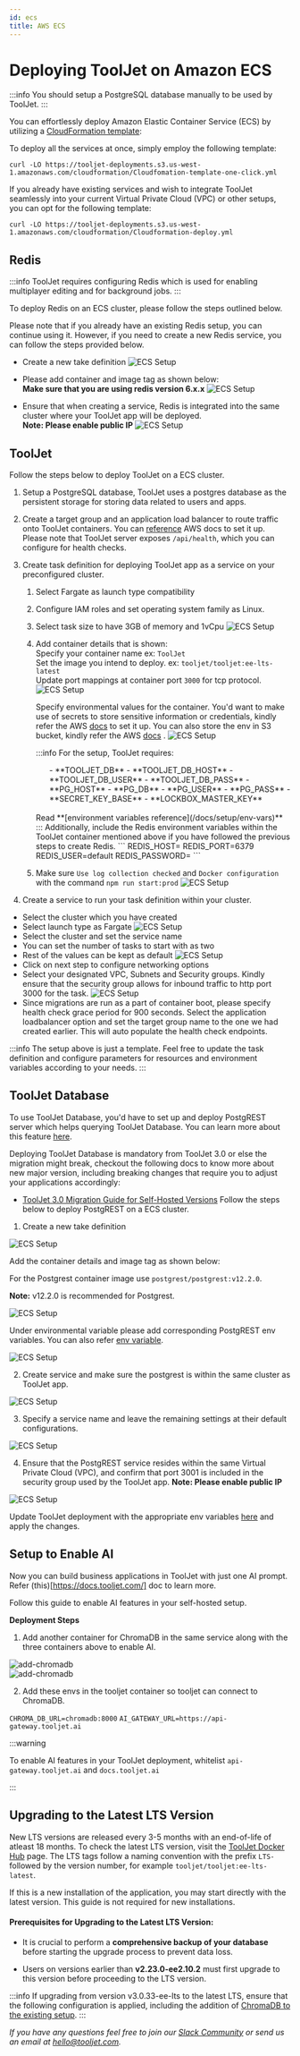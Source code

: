 ```yaml
---
id: ecs
title: AWS ECS
---
```


# Deploying ToolJet on Amazon ECS

:::info
You should setup a PostgreSQL database manually to be used by ToolJet.
:::

You can effortlessly deploy Amazon Elastic Container Service (ECS) by utilizing a [CloudFormation template](https://aws.amazon.com/cloudformation/):

To deploy all the services at once, simply employ the following template:

```
curl -LO https://tooljet-deployments.s3.us-west-1.amazonaws.com/cloudformation/Cloudfomation-template-one-click.yml
```

If you already have existing services and wish to integrate ToolJet seamlessly into your current Virtual Private Cloud (VPC) or other setups, you can opt for the following template:

```
curl -LO https://tooljet-deployments.s3.us-west-1.amazonaws.com/cloudformation/Cloudformation-deploy.yml
``` 

<div style={{paddingTop:'24px'}}>

## Redis

:::info
ToolJet requires configuring Redis which is used for enabling multiplayer editing and for background jobs.
:::

To deploy Redis on an ECS cluster, please follow the steps outlined below.

Please note that if you already have an existing Redis setup, you can continue using it. However, if you need to create a new Redis service, you can follow the steps provided below.

- Create a new take definition 
  <img className="screenshot-full" src="/img/setup/ecs/ecs-1.png" alt="ECS Setup" />

- Please add container and image tag as shown below: <br/>
  **Make sure that you are using redis version 6.x.x**
  <img className="screenshot-full" src="/img/setup/ecs/ecs-2.png" alt="ECS Setup" />

- Ensure that when creating a service, Redis is integrated into the same cluster where your ToolJet app will be deployed. <br/>
  **Note: Please enable public IP**
  <img className="screenshot-full" src="/img/setup/ecs/ecs-3.png" alt="ECS Setup" />

</div>

<div style={{paddingTop:'24px'}}>

## ToolJet

Follow the steps below to deploy ToolJet on a ECS cluster.

1. Setup a PostgreSQL database, ToolJet uses a postgres database as the persistent storage for storing data related to users and apps.
2. Create a target group and an application load balancer to route traffic onto ToolJet containers. You can [reference](https://docs.aws.amazon.com/AmazonECS/latest/userguide/create-application-load-balancer.html) AWS docs to set it up. Please note that ToolJet server exposes `/api/health`, which you can configure for health checks.
3. Create task definition for deploying ToolJet app as a service on your preconfigured cluster.
    1. Select Fargate as launch type compatibility
    2. Configure IAM roles and set operating system family as Linux. 
    3. Select task size to have 3GB of memory and 1vCpu
        <img className="screenshot-full" src="/img/setup/ecs/ecs-4.png" alt="ECS Setup" />
    4. Add container details that is shown: <br/>
       Specify your container name ex: `ToolJet` <br/>
       Set the image you intend to deploy. ex: `tooljet/tooljet:ee-lts-latest` <br/>
       Update port mappings at container port `3000` for tcp protocol. 
        <img className="screenshot-full" src="/img/setup/ecs/ecs-5.png" alt="ECS Setup" />

        Specify environmental values for the container. You'd want to make use of secrets to store sensitive information or credentials, kindly refer the AWS [docs](https://docs.aws.amazon.com/AmazonECS/latest/developerguide/specifying-sensitive-data-secrets.html) to set it up. You can also store the env in S3 bucket, kindly refer the AWS [docs](https://docs.aws.amazon.com/AmazonECS/latest/developerguide/taskdef-envfiles.html) . 
        <img className="screenshot-full" src="/img/setup/ecs/ecs-6.png" alt="ECS Setup" />

        :::info
        For the setup, ToolJet requires:
        <ul> 
        - **TOOLJET_DB** 
        - **TOOLJET_DB_HOST**
        - **TOOLJET_DB_USER**
        - **TOOLJET_DB_PASS**
        - **PG_HOST**
        - **PG_DB**
        - **PG_USER**
        - **PG_PASS**
        - **SECRET_KEY_BASE** 
        - **LOCKBOX_MASTER_KEY**
        </ul>
        <br/>
        Read **[environment variables reference](/docs/setup/env-vars)**
        :::
        Additionally, include the Redis environment variables within the ToolJet container mentioned above if you have followed the previous steps to create Redis.
        ```
        REDIS_HOST=<public ip of redis task>
        REDIS_PORT=6379
        REDIS_USER=default
        REDIS_PASSWORD=
        ```
    5. Make sure `Use log collection checked` and `Docker configuration` with the command `npm run start:prod`
        <img className="screenshot-full" src="/img/setup/ecs/ecs-8.png" alt="ECS Setup" />

4. Create a service to run your task definition within your cluster.

  - Select the cluster which you have created
  - Select launch type as Fargate 
    <img className="screenshot-full" src="/img/setup/ecs/ecs-9.png" alt="ECS Setup" />
  - Select the cluster and set the service name
  - You can set the number of tasks to start with as two
  - Rest of the values can be kept as default
    <img className="screenshot-full" src="/img/setup/ecs/ecs-10.png" alt="ECS Setup" />
  - Click on next step to configure networking options
  - Select your designated VPC, Subnets and Security groups. Kindly ensure that the security group allows for inbound traffic to http port 3000 for the task.
    <img className="screenshot-full" src="/img/setup/ecs/ecs-11.png" alt="ECS Setup" />
  - Since migrations are run as a part of container boot, please specify health check grace period for 900 seconds. Select the application loadbalancer option and set the target group name to the one we had created earlier. This will auto populate the health check endpoints.

:::info
The setup above is just a template. Feel free to update the task definition and configure parameters for resources and environment variables according to your needs.
:::

</div>

<div style={{paddingTop:'24px'}}>

## ToolJet Database

To use ToolJet Database, you'd have to set up and deploy PostgREST server which helps querying ToolJet Database. You can learn more about this feature [here](/docs/tooljet-db/tooljet-database).

Deploying ToolJet Database is mandatory from ToolJet 3.0 or else the migration might break, checkout the following docs to know more about new major version, including breaking changes that require you to adjust your applications accordingly:
- [ToolJet 3.0 Migration Guide for Self-Hosted Versions](./upgrade-to-v3.md)
Follow the steps below to deploy PostgREST on a ECS cluster. 

1. Create a new take definition

  <div style={{textAlign: 'center'}}>

  <img className="screenshot-full" src="/img/setup/ecs/ecs-12.png" alt="ECS Setup" />

  </div>
  
  Add the container details and image tag as shown below:
  
  For the Postgrest container image use `postgrest/postgrest:v12.2.0`.

  **Note:** v12.2.0 is recommended for Postgrest.

  <div style={{textAlign: 'center'}}>

  <img className="screenshot-full" src="/img/setup/ecs/ecs-13.png" alt="ECS Setup" />

  </div>
  
  Under environmental variable please add corresponding PostgREST env variables. You can also refer [env variable](/docs/setup/env-vars/#postgrest-server-required).

  <div style={{textAlign: 'center'}}>

  <img className="screenshot-full" src="/img/setup/ecs/ecs-14.png" alt="ECS Setup" />

  </div>


2. Create service and make sure the postgrest is within the same cluster as ToolJet app. 

  <div style={{textAlign: 'center'}}>

  <img className="screenshot-full" src="/img/setup/ecs/ecs-15.png" alt="ECS Setup" />

  </div>


3. Specify a service name and leave the remaining settings at their default configurations.

  <div style={{textAlign: 'center'}}>

  <img className="screenshot-full" src="/img/setup/ecs/ecs-16.png" alt="ECS Setup" />

  </div>

4. Ensure that the PostgREST service resides within the same Virtual Private Cloud (VPC), and confirm that port 3001 is included in the security group used by the ToolJet app. **Note: Please enable public IP**

  <div style={{textAlign: 'center'}}>

  <img className="screenshot-full" src="/img/setup/ecs/ecs-17.png" alt="ECS Setup" />

  </div>

Update ToolJet deployment with the appropriate env variables [here](/docs/setup/env-vars/#enable-tooljet-database-required) and apply the changes.

</div>


## Setup to Enable AI
Now you can build business applications in ToolJet with just one AI prompt. Refer (this)[https://docs.tooljet.com/] doc to learn more.

Follow this guide to enable AI features in your self-hosted setup.

**Deployment Steps**

1. Add another container for ChromaDB in the same service along with the three containers above to enable AI.

<div style={{textAlign: 'center'}}>
  <img className="screenshot-full" src="/img/setup/ecs/chromadb_1.png" alt="add-chromadb" />
  </div>

  <div style={{textAlign: 'center'}}>
  <img className="screenshot-full" src="/img/setup/ecs/chromadb_2.png" alt="add-chromadb" />
  </div>

2. Add these envs in the tooljet container so tooljet can connect to ChromaDB.

`CHROMA_DB_URL=chromadb:8000`
`AI_GATEWAY_URL=https://api-gateway.tooljet.ai`
 

:::warning

To enable AI features in your ToolJet deployment, whitelist `api-gateway.tooljet.ai` and `docs.tooljet.ai`

:::

## Upgrading to the Latest LTS Version

New LTS versions are released every 3-5 months with an end-of-life of atleast 18 months. To check the latest LTS version, visit the [ToolJet Docker Hub](https://hub.docker.com/r/tooljet/tooljet/tags) page. The LTS tags follow a naming convention with the prefix `LTS-` followed by the version number, for example `tooljet/tooljet:ee-lts-latest`.

If this is a new installation of the application, you may start directly with the latest version. This guide is not required for new installations.

#### Prerequisites for Upgrading to the Latest LTS Version:

- It is crucial to perform a **comprehensive backup of your database** before starting the upgrade process to prevent data loss.

- Users on versions earlier than **v2.23.0-ee2.10.2** must first upgrade to this version before proceeding to the LTS version.

:::info
If upgrading from version v3.0.33-ee-lts to the latest LTS, ensure that the following configuration is applied, including the addition of [ChromaDB to the existing setup](#setup-to-enable-ai).
:::

*If you have any questions feel free to join our [Slack Community](https://tooljet.com/slack) or send us an email at hello@tooljet.com.*

